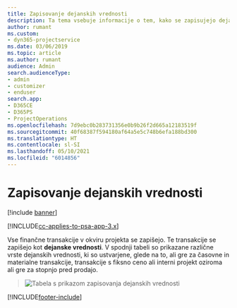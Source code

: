 ```yaml
---
title: Zapisovanje dejanskih vrednosti
description: Ta tema vsebuje informacije o tem, kako se zapisujejo dejanske vrednosti.
author: rumant
ms.custom:
- dyn365-projectservice
ms.date: 03/06/2019
ms.topic: article
ms.author: rumant
audience: Admin
search.audienceType:
- admin
- customizer
- enduser
search.app:
- D365CE
- D365PS
- ProjectOperations
ms.openlocfilehash: 7d9ebc0b283731356e0b9b26f2d665a12183519f
ms.sourcegitcommit: 40f68387f594180af64a5e5c748b6efa188bd300
ms.translationtype: HT
ms.contentlocale: sl-SI
ms.lasthandoff: 05/10/2021
ms.locfileid: "6014856"
---
```

# <a name="recording-actuals"></a>Zapisovanje dejanskih vrednosti 

[!include [banner](../includes/psa-now-project-operations.md)]

[!INCLUDE[cc-applies-to-psa-app-3.x](../includes/cc-applies-to-psa-app-3x.md)]

Vse finančne transakcije v okviru projekta se zapišejo. Te transakcije se zapišejo kot **dejanske vrednosti**. V spodnji tabeli so prikazane različne vrste dejanskih vrednosti, ki so ustvarjene, glede na to, ali gre za časovne in materialne transakcije, transakcije s fiksno ceno ali interni projekt oziroma ali gre za stopnjo pred prodajo.

> ![Tabela s prikazom zapisovanja dejanskih vrednosti](media/advanced-table2.png)


[!INCLUDE[footer-include](../includes/footer-banner.md)]